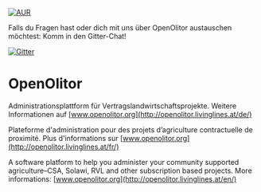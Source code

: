 [![AUR](https://img.shields.io/aur/license/yaourt.svg?maxAge=2592000)](https://raw.githubusercontent.com/OpenOlitor/OpenOlitor/master/LICENSE)

Falls du Fragen hast oder dich mit uns über OpenOlitor austauschen möchtest: Komm in den Gitter-Chat!

[![Gitter](https://badges.gitter.im/gitterHQ/gitter.svg)](https://gitter.im/OpenOlitor/Discussion)

# OpenOlitor
Administrationsplattform für Vertragslandwirtschaftsprojekte. Weitere Informationen auf [www.openolitor.org](http://openolitor.livinglines.at/de/)

Plateforme d'administration pour des projets d’agriculture contractuelle de proximité. Plus d'informations sur [www.openolitor.org](http://openolitor.livinglines.at/fr/)

A software platform to help you administer your community supported agriculture–CSA, Solawi, RVL and other subscription based projects. More informations: [www.openolitor.org](http://openolitor.livinglines.at/en/)

